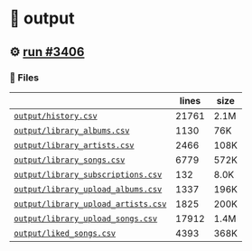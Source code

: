 # 📝  output 

## ⚙️ [run #3406](https://github.com/jwenerd/ytm-dl/actions/runs/13194628463)

### 📁 Files

|                                                                         |lines|size|
|-------------------------------------------------------------------------|-----|----|
|[`output/history.csv` ](output/history.csv)                              |21761|2.1M|
|[`output/library_albums.csv` ](output/library_albums.csv)                |1130 |76K |
|[`output/library_artists.csv` ](output/library_artists.csv)              |2466 |108K|
|[`output/library_songs.csv` ](output/library_songs.csv)                  |6779 |572K|
|[`output/library_subscriptions.csv` ](output/library_subscriptions.csv)  |132  |8.0K|
|[`output/library_upload_albums.csv` ](output/library_upload_albums.csv)  |1337 |196K|
|[`output/library_upload_artists.csv` ](output/library_upload_artists.csv)|1825 |200K|
|[`output/library_upload_songs.csv` ](output/library_upload_songs.csv)    |17912|1.4M|
|[`output/liked_songs.csv` ](output/liked_songs.csv)                      |4393 |368K|